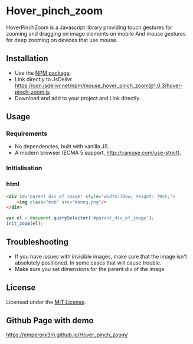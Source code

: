 # Hover_pinch_zoom

HoverPinchZoom is a Javascript library providing touch gestures for zooming and dragging on image elements on mobile And mouse gestures for deep zooming on devices that use mouse.

## Installation

- Use the [NPM package](https://www.npmjs.com/package/mouse_hover_pinch_zoom).
- Link directly to JsDelivr https://cdn.jsdelivr.net/npm/mouse_hover_pinch_zoom@1.0.3/hover-pinch-zoom.js
- Download and add to your project and Link directly.


## Usage

### Requirements
* No dependencies, built with vanilla JS.
* A modern browser (ECMA 5 support, http://caniuse.com/use-strict).

### Initialisation

### html

```html
<div id="parent_div_of_image" style="width:30vw; height: 70vh;">
    <img class="mob" src="mannq.png"/>
</div>
```

```Javascript
var el = document.querySelector('#parent_div_of_image');
init_zoom(el);

```

## Troubleshooting

- If you have issues with invisible images, make sure that the image isn't absolutely positioned.
  In some cases that will cause trouble.
- Make sure you set dimensions for the parent div of the image

## License

Licensed under the [MIT License](http://opensource.org/licenses/MIT).

## Github Page with demo

https://emperorx3m.github.io/Hover_pinch_zoom/
